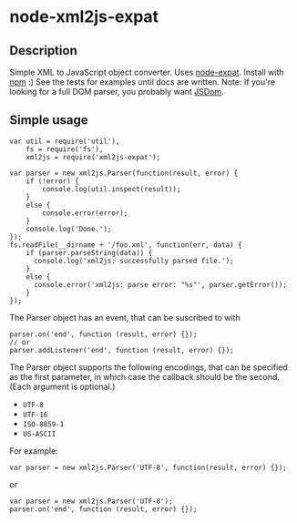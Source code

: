 node-xml2js-expat
==

Description
--
Simple XML to JavaScript object converter.  Uses [node-expat](https://github.com/astro/node-expat).  Install with [npm](http://github.com/isaacs/npm) :)
See the tests for examples until docs are written.
Note:  If you're looking for a full DOM parser, you probably want [JSDom](http://github.com/tmpvar/jsdom).

Simple usage
--

    var util = require('util'),
        fs = require('fs'),
        xml2js = require('xml2js-expat');

    var parser = new xml2js.Parser(function(result, error) {
        if (!error) {
            console.log(util.inspect(result));
        }
        else {
            console.error(error);
        }
        console.log('Done.');
    });
    fs.readFile(__dirname + '/foo.xml', function(err, data) {
        if (parser.parseString(data)) {
          console.log('xml2js: successfully parsed file.');
        }
        else {
          console.error('xml2js: parse error: "%s"', parser.getError());
        }
    });

The Parser object has an event, that can be suscribed to with

    parser.on('end', function (result, error) {});
    // or
    parser.addListener('end', function (result, error) {});

The Parser object supports the following encodings, that can be specified as the first parameter, in which case the callback should be the second. (Each argument is optional.)

  - `UTF-8`
  - `UTF-16`
  - `ISO-8859-1`
  - `US-ASCII`

For example:

    var parser = new xml2js.Parser('UTF-8', function(result, error) {});

or

    var parser = new xml2js.Parser('UTF-8');
    parser.on('end', function (result, error) {});
